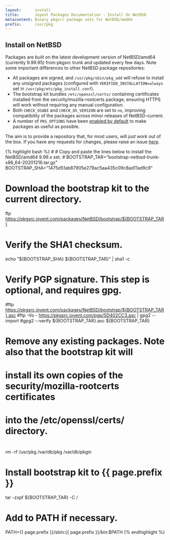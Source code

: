 ```yaml
---
layout:      install
title:       Joyent Packages Documentation - Install On NetBSD
metacontent: Binary pkgsrc package sets for NetBSD/amd64
prefix:      /usr/pkg
---
```


<div class="container">
	<div class="row">
		<div class="col-md-10 col-md-offset-1">
			<h2 class="text-center">Install on NetBSD</h2>
		</div>
	</div>
	<div class="row">
		<div class="col-md-10 col-md-offset-1">
			<p class="lead">
				Packages are built on the latest development
				version of NetBSD/amd64 (currently 9.99.95)
				from pkgsrc trunk and updated every few days.
				Note some important differences to other NetBSD
				package repositories:
			</p>
			<ul class="lead">
				<li class="lead">
					All packages are signed, and <code>/usr/pkg/sbin/pkg_add</code> will refuse to install
					any unsigned packages (configured with <code>VERIFIED_INSTALLATION=always</code> set in
					<code>/usr/pkg/etc/pkg_install.conf</code>).
				</li>
				<li class="lead">
					The bootstrap kit bundles <code>/etc/openssl/certs/</code> containing certificates installed
					from the security/mozilla-rootcerts package, ensuring HTTPS will work without requiring any
					manual configuration.
				</li>
				<li class="lead">
					Both <code>CHECK_OSABI</code> and <code>CHECK_OS_VERSION</code> are set to <code>no</code>,
					improving compatibility of the packages across minor releases of NetBSD-current.
				</li>
				<li class="lead">
					A number of <code>PKG_OPTIONS</code> have been
					<a href="https://github.com/joyent/pkgbuild/blob/master/include/pkgoptions/netbsd.mk">
					enabled by default</a> to make packages as useful as possible.
				</li>
			</ul>
			<p class="lead">
				The aim is to provide a repository that, for most users, will <em>just work</em> out of the box.
				If you have any requests for changes, please raise an issue
				<a href="https://github.com/joyent/pkgbuild/issues">here</a>.
			</p>
		</div>
	</div>
	<div class="row">
		<div class="col-md-10 col-md-offset-1">
			<div class="tab-content">
				<div role="tabpanel" class="tab-pane active" id="netbsd-install">
					<p></p>
{% highlight bash %}
#
# Copy and paste the lines below to install the NetBSD/amd64 9.99.x set.
#
BOOTSTRAP_TAR="bootstrap-netbsd-trunk-x86_64-20201216.tar.gz"
BOOTSTRAP_SHA="1475d51ab87905e279ac5aa435c09c8ad11ad9c9"

# Download the bootstrap kit to the current directory.
ftp https://pkgsrc.joyent.com/packages/NetBSD/bootstrap/${BOOTSTRAP_TAR}

# Verify the SHA1 checksum.
echo "${BOOTSTRAP_SHA} ${BOOTSTRAP_TAR}" | sha1 -c

# Verify PGP signature.  This step is optional, and requires gpg.
#ftp https://pkgsrc.joyent.com/packages/NetBSD/bootstrap/${BOOTSTRAP_TAR}.asc
#ftp -Vo - https://pkgsrc.joyent.com/pgp/5D402CC3.asc | gpg2 --import
#gpg2 --verify ${BOOTSTRAP_TAR}.asc ${BOOTSTRAP_TAR}

#
# Remove any existing packages.  Note also that the bootstrap kit will
# install its own copies of the security/mozilla-rootcerts certificates
# into the /etc/openssl/certs/ directory.
#
rm -rf /usr/pkg /var/db/pkg /var/db/pkgin

# Install bootstrap kit to {{ page.prefix }}
tar -zxpf ${BOOTSTRAP_TAR} -C /

# Add to PATH if necessary.
PATH={{ page.prefix }}/sbin:{{ page.prefix }}/bin:$PATH
{% endhighlight %}
				</div>
			</div>
		</div>
	</div>
</div>
